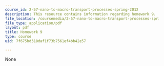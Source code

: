 ```yaml
---
course_id: 2-57-nano-to-macro-transport-processes-spring-2012
description: This resource contains information regarding homework 9.
file_location: /coursemedia/2-57-nano-to-macro-transport-processes-spring-2012/7f675bd318daf1f73b7561ef4bb42e57_MIT2_57S12_hw_9.pdf
file_type: application/pdf
layout: pdf
title: Homework 9
type: course
uid: 7f675bd318daf1f73b7561ef4bb42e57

---
```

None